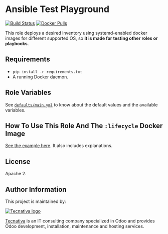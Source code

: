# Ansible Test Playground

[![Build Status](https://travis-ci.org/Tecnativa/ansible-test-playground.svg?branch=master)](https://travis-ci.org/Tecnativa/ansible-test-playground)
[![Docker Pulls](https://img.shields.io/docker/pulls/tecnativa/ansible-test-playground.svg)](https://hub.docker.com/r/tecnativa/ansible-test-playground)

This role deploys a desired inventory using systemd-enabled docker images for
different supported OS, so **it is made for testing other roles or playbooks**.

## Requirements

- `pip install -r requirements.txt`
- A running Docker daemon.

## Role Variables

See [`defaults/main.yml`][defaults] to know about the default values and the
available variables.

## How To Use This Role And The `:lifecycle` Docker Image

[See the example here][testdir]. It also includes explanations.

## License

Apache 2.

## Author Information

This project is maintained by:

[![Tecnativa logo](https://www.tecnativa.com/logo.png "Tecnativa")][Tecnativa]

[Tecnativa][] is an IT consulting company specialized in Odoo and provides Odoo
development, installation, maintenance and hosting services.

[defaults]: https://github.com/Tecnativa/ansible-test-playground/tree/master/defaults/main.yml
[inventory]: https://github.com/Tecnativa/ansible-test-playground/tree/master/tests/inventory.cfg
[Tecnativa]: https://www.tecnativa.com/
[testdir]: https://github.com/Tecnativa/ansible-test-playground/tree/master/tests
